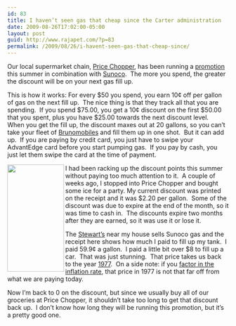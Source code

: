 ```yaml
---
id: 83
title: I haven’t seen gas that cheap since the Carter administration
date: 2009-08-26T17:02:00-05:00
layout: post
guid: http://www.rajapet.com/?p=83
permalink: /2009/08/26/i-havent-seen-gas-that-cheap-since/
---
```

Our local supermarket chain, [Price Chopper](http://www.pricechopper.com/), has been running a [promotion](http://www2.pricechopper.com/fueladvantedge/ "Fuel AdvantEdge") this summer in combination with [Sunoco](http://www.sunocoinc.com/site).  The more you spend, the greater the discount will be on your next gas fill up.

This is how it works: For every $50 you spend, you earn 10¢ off per gallon of gas on the next fill up.  The nice thing is that they track all that you are spending.  If you spend $75.00, you get a 10¢ discount on the first $50.00 that you spent, plus you have $25.00 towards the next discount level.  When you get the fill up, the discount maxes out at 20 gallons, so you can’t take your fleet of [Brunomobiles](http://www.nytimes.com/2009/02/12/nyregion/12repubs.html?_r=2 "The “Brunomobile,” a van with six leather pilot chairs and its very own conference table.") and fill them up in one shot.  But it can add up.  If you are paying by credit card, you just have to swipe your AdvantEdge card before you start pumping gas.  If you pay by cash, you just let them swipe the card at the time of payment.

[<img loading="lazy" title="" border="0" alt="" align="left" src="https://i2.wp.com/lh5.ggpht.com/_natoSxTaPFU/SpVqjBK3eCI/AAAAAAAAAWo/63ZGTzvYd7M/Stewarts_thumb%5B1%5D.png?resize=129%2C244" width="129" height="244"  data-recalc-dims="1" />](https://i2.wp.com/lh3.ggpht.com/_natoSxTaPFU/SpVqivrTQpI/AAAAAAAAAWk/IwibQjcopJQ/s1600-h/Stewarts%5B3%5D.png) 

I had been racking up the discount points this summer without paying too much attention to it.  A couple of weeks ago, I stopped into Price Chopper and bought some ice for a party. My current discount was printed on the receipt and it was $2.20 per gallon.  Some of the discount was due to expire at the end of the month, so it was time to cash in.  The discounts expire two months after they are earned, so it was use it or lose it.

The [Stewart’s](http://www.stewartsshops.com/) near my house sells Sunoco gas and the receipt here shows how much I paid to fill up my tank.  I paid 59.9¢ a gallon.  I paid a little bit over $8 to fill up a car.  That was just stunning.  That price takes us back to the year [1977](http://newsgroups.derkeiler.com/Archive/Misc/misc.rural/2005-08/msg00562.html).  On a side note: if you [factor in the inflation rate](http://www.randomuseless.info/gasprice/gasprice.html), that price in 1977 is not that far off from what we are paying today.

Now I’m back to 0 on the discount, but since we usually buy all of our groceries at Price Chopper, it shouldn’t take too long to get that discount back up.  I don’t know how long they will be running this promotion, but it’s a pretty good one.
